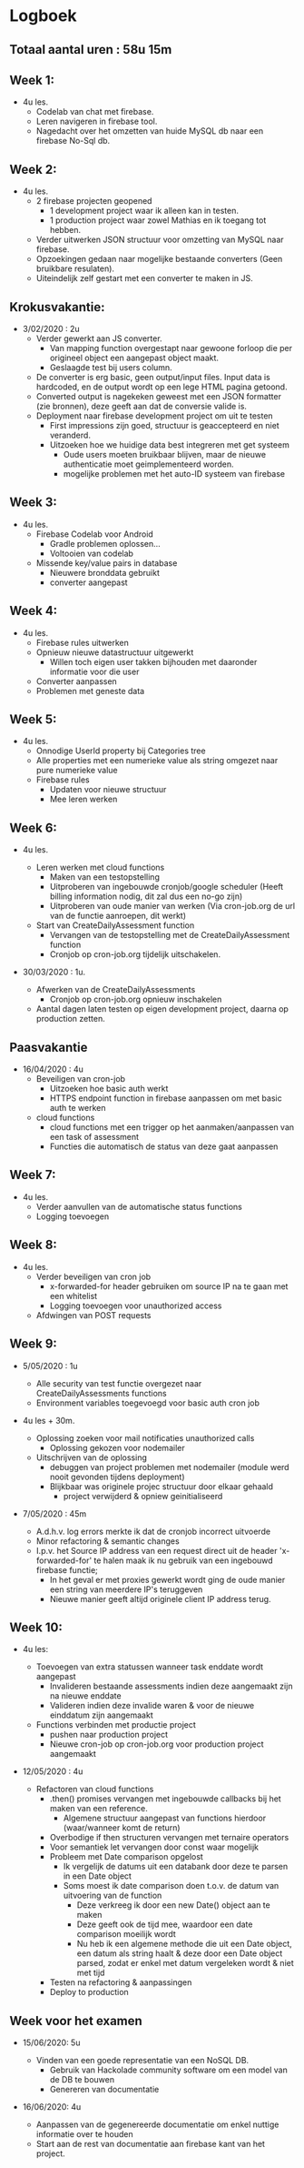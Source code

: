 # Logboek
## Totaal aantal uren : 58u 15m

## Week 1:
* 4u les.
    * Codelab van chat met firebase.
	* Leren navigeren in firebase tool.
	* Nagedacht over het omzetten van huide MySQL db naar een firebase No-Sql db.

## Week 2:
* 4u les.
	* 2 firebase projecten geopened
		* 1 development project waar ik alleen kan in testen.
		* 1 production project waar zowel Mathias en ik toegang tot hebben.
	* Verder uitwerken JSON structuur voor omzetting van MySQL naar firebase.
	* Opzoekingen gedaan naar mogelijke bestaande converters (Geen bruikbare resulaten).
	* Uiteindelijk zelf gestart met een converter te maken in JS.

## Krokusvakantie:
* 3/02/2020 : 2u
	* Verder gewerkt aan JS converter.
		* Van mapping function overgestapt naar gewoone forloop die per origineel object een aangepast object maakt.
		* Geslaagde test bij users column.
	* De converter is erg basic, geen output/input files. Input data is hardcoded, en de output wordt op een lege HTML pagina getoond.
	* Converted output is nagekeken geweest met een JSON formatter (zie bronnen), deze geeft aan dat de conversie valide is.
	* Deployment naar firebase development project om uit te testen
		* First impressions zijn goed, structuur is geaccepteerd en niet veranderd.
		* Uitzoeken hoe we huidige data best integreren met get systeem
			* Oude users moeten bruikbaar blijven, maar de nieuwe authenticatie moet geimplementeerd worden.
			* mogelijke problemen met het auto-ID systeem van firebase

## Week 3:
* 4u les.
	* Firebase Codelab voor Android
		* Gradle problemen oplossen...
		* Voltooien van codelab
	* Missende key/value pairs in database
		* Nieuwere bronddata gebruikt
		* converter aangepast

## Week 4:
* 4u les.
	* Firebase rules uitwerken
	* Opnieuw nieuwe datastructuur uitgewerkt
		* Willen toch eigen user takken bijhouden met daaronder informatie voor die user
	* Converter aanpassen
	* Problemen met geneste data

## Week 5:
* 4u les.
	* Onnodige UserId property bij Categories tree
	* Alle properties met een numerieke value als string omgezet naar pure numerieke value
	* Firebase rules
		* Updaten voor nieuwe structuur
		* Mee leren werken

## Week 6:
* 4u les.
	* Leren werken met cloud functions
		* Maken van een testopstelling
		* Uitproberen van ingebouwde cronjob/google scheduler (Heeft billing information nodig, dit zal dus een no-go zijn)
		* Uitproberen van oude manier van werken (Via cron-job.org de url van de functie aanroepen, dit werkt)
	* Start van CreateDailyAssessment function
		* Vervangen van de testopstelling met de CreateDailyAssessment function
		* Cronjob op cron-job.org tijdelijk uitschakelen.

* 30/03/2020 : 1u.
	* Afwerken van de CreateDailyAssessments
		* Cronjob op cron-job.org opnieuw inschakelen
	* Aantal dagen laten testen op eigen development project, daarna op production zetten.

## Paasvakantie
* 16/04/2020 : 4u
	* Beveiligen van cron-job
		* Uitzoeken hoe basic auth werkt
		* HTTPS endpoint function in firebase aanpassen om met basic auth te werken
	* cloud functions
		* cloud functions met een trigger op het aanmaken/aanpassen van een task of assessment
		* Functies die automatisch de status van deze gaat aanpassen

## Week 7:
* 4u les.
	* Verder aanvullen van de automatische status functions
	* Logging toevoegen

## Week 8:
* 4u les.
	* Verder beveiligen van cron job
		* x-forwarded-for header gebruiken om source IP na te gaan met een whitelist
		* Logging toevoegen voor unauthorized access
	* Afdwingen van POST requests

## Week 9:
* 5/05/2020 : 1u
	* Alle security van test functie overgezet naar CreateDailyAssessments functions
	* Environment variables toegevoegd voor basic auth cron job

* 4u les + 30m.
	* Oplossing zoeken voor mail notificaties unauthorized calls
		* Oplossing gekozen voor nodemailer
	* Uitschrijven van de oplossing
		* debuggen van project problemen met nodemailer (module werd nooit gevonden tijdens deployment)
		* Blijkbaar was originele projec structuur door elkaar gehaald
			* project verwijderd & opniew geinitialiseerd

* 7/05/2020 : 45m
	* A.d.h.v. log errors merkte ik dat de cronjob incorrect uitvoerde
	* Minor refactoring & semantic changes
	* I.p.v. het Source IP address van een request direct uit de header 'x-forwarded-for' te halen maak ik nu gebruik van een ingebouwd firebase functie;
		* In het geval er met proxies gewerkt wordt ging de oude manier een string van meerdere IP's teruggeven
		* Nieuwe manier geeft altijd originele client IP address terug.

## Week 10:
* 4u les:
	* Toevoegen van extra statussen wanneer task enddate wordt aangepast
		* Invalideren bestaande assessments indien deze aangemaakt zijn na nieuwe enddate
		* Valideren indien deze invalide waren & voor de nieuwe einddatum zijn aangemaakt
	* Functions verbinden met productie project
		* pushen naar production project
		* Nieuwe cron-job op cron-job.org voor production project aangemaakt

* 12/05/2020 : 4u
	* Refactoren van cloud functions
		* .then() promises vervangen met ingebouwde callbacks bij het maken van een reference.
			* Algemene structuur aangepast van functions hierdoor (waar/wanneer komt de return)
		* Overbodige if then structuren vervangen met ternaire operators
		* Voor semantiek let vervangen door const waar mogelijk
		* Probleem met Date comparison opgelost
			* Ik vergelijk de datums uit een databank door deze te parsen in een Date object
			* Soms moest ik date comparison doen t.o.v. de datum van uitvoering van de function
				* Deze verkreeg ik door een new Date() object aan te maken
				* Deze geeft ook de tijd mee, waardoor een date comparison moeilijk wordt
				* Nu heb ik een algemene methode die uit een Date object, een datum als string haalt & deze door een Date object parsed, zodat er enkel met datum vergeleken wordt & niet met tijd
		* Testen na refactoring & aanpassingen
		* Deploy to production

## Week voor het examen
* 15/06/2020: 5u
	* Vinden van een goede representatie van een NoSQL DB.
		* Gebruik van Hackolade community software om een model van de DB te bouwen
		* Genereren van documentatie

* 16/06/2020: 4u
	* Aanpassen van de gegenereerde documentatie om enkel nuttige informatie over te houden
	* Start aan de rest van documentatie aan firebase kant van het project.
